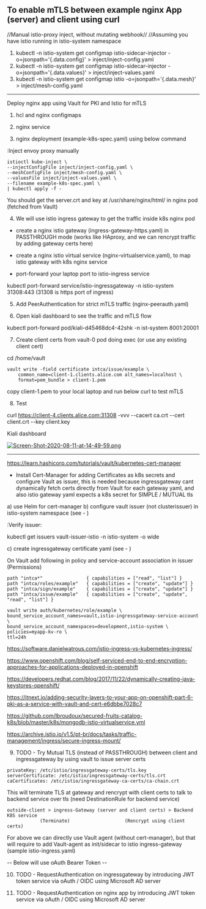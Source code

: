 ## To enable mTLS between example nginx App (server) and client using curl
//Manual istio-proxy inject, without mutating webhook//
//Assuming you have istio running in istio-system namespace

1. kubectl -n istio-system get configmap istio-sidecar-injector -o=jsonpath='{.data.config}' > inject/inject-config.yaml
2. kubectl -n istio-system get configmap istio-sidecar-injector -o=jsonpath='{.data.values}' > inject/inject-values.yaml
3. kubectl -n istio-system get configmap istio -o=jsonpath='{.data.mesh}' > inject/mesh-config.yaml
-----------------------------------------------------------------------------

Deploy nginx app using Vault for PKI and Istio for mTLS

1. hcl and nginx configmaps

2. nginx service

3. nginx deployment (example-k8s-spec.yaml) using below command

:Inject envoy proxy manually
```hcl
istioctl kube-inject \
--injectConfigFile inject/inject-config.yaml \
--meshConfigFile inject/mesh-config.yaml \
--valuesFile inject/inject-values.yaml \
--filename example-k8s-spec.yaml \
| kubectl apply -f -

```

You should get the server.crt and key at /usr/share/nginx/html/ in nginx pod (fetched from Vault)

4. We will use istio ingress gateway to get the traffic inside k8s nginx pod
- create a nginx istio gateway (ingress-gateway-https.yaml) in PASSTHROUGH mode (works like HAproxy, and we can rencrypt traffic by adding gateway certs here)

- create a nginx istio virtual service (nginx-virtualservice.yaml), to map istio gateway with k8s nginx service

- port-forward your laptop port to istio-ingress service

kubectl port-forward service/istio-ingressgateway -n istio-system 31308:443 (31308 is https port of ingress)

5. Add PeerAuthentication for strict mTLS traffic (nginx-peerauth.yaml)

6. Open kiali dashboard to see the traffic and mTLS flow

kubectl port-forward pod/kiali-d45468dc4-42shk -n ist-system 8001:20001

7. Create client certs from vault-0 pod doing exec (or use any existing client cert)

cd /home/vault

```hcl
vault write -field certificate intca/issue/example \
    common_name=client-1.clients.alice.com alt_names=localhost \
    format=pem_bundle > client-1.pem
```

copy client-1.pem to your local laptop and run below curl to test mTLS

8. Test

curl https://client-4.clients.alice.com:31308 -vvv --cacert ca.crt --cert client.crt --key client.key    


Kiali dashboard

[![Screen-Shot-2020-08-11-at-14-49-59.png](https://i.postimg.cc/Z5ZZZGjD/Screen-Shot-2020-08-11-at-14-49-59.png)](https://postimg.cc/6yHFf1kd)


------------------
https://learn.hashicorp.com/tutorials/vault/kubernetes-cert-manager
- Install Cert-Manager for adding Certificates as k8s secrets and configure Vault as issuer, this is needed because ingressgateway cant dynamically fetch certs directly from Vault for each gateway yaml, and also istio gateway yaml expects a k8s secret for SIMPLE / MUTUAL tls

a) use Helm for cert-manager
b) configure vault issuer (not clusterissuer) in istio-system namespace (see - )

:Verify issuer:

kubectl get issuers vault-issuer-istio -n istio-system -o wide

c) create ingressgateway certificate yaml (see - )  

On Vault add following in policy and service-account association in issuer (Permissions)

```hcl
path "intca*"                { capabilities = ["read", "list"] }
path "intca/roles/example"   { capabilities = ["create", "update"] }
path "intca/sign/example"    { capabilities = ["create", "update"] }
path "intca/issue/example"   { capabilities = ["create", "update", "read", "list"] }
```

```hcl
vault write auth/kubernetes/role/example \
bound_service_account_names=vault,istio-ingressgateway-service-account \
bound_service_account_namespaces=development,istio-system \
policies=myapp-kv-ro \
ttl=24h
```

https://software.danielwatrous.com/istio-ingress-vs-kubernetes-ingress/

https://www.openshift.com/blog/self-serviced-end-to-end-encryption-approaches-for-applications-deployed-in-openshift

https://developers.redhat.com/blog/2017/11/22/dynamically-creating-java-keystores-openshift/

https://itnext.io/adding-security-layers-to-your-app-on-openshift-part-6-pki-as-a-service-with-vault-and-cert-e6dbbe7028c7

https://github.com/lbroudoux/secured-fruits-catalog-k8s/blob/master/k8s/mongodb-istio-virtualservice.yml

https://archive.istio.io/v1.5/pt-br/docs/tasks/traffic-management/ingress/secure-ingress-mount/


9. TODO - Try Mutual TLS (instead of PASSTHROUGH) between client and ingressgateway by using vault to issue server certs

```hcl
privateKey: /etc/istio/ingressgateway-certs/tls.key
serverCertificate: /etc/istio/ingressgateway-certs/tls.crt
caCertificates: /etc/istio/ingressgateway-ca-certs/ca-chain.crt
```

This will terminate TLS at gateway and rencrypt with client certs to talk to backend service over tls (need DestinationRule for backend service)

```hcl
outside-client > ingress-Gateway (server and client certs) > Backend K8S service
            (Terminate)                    (Rencrypt using client certs)
```

For above we can directly use Vault agent (without cert-manager), but that will require to add Vault-agent as init/sidecar to istio ingress-gateway (sample istio-ingress.yaml)


-- Below will use oAuth Bearer Token --

10. TODO - RequestAuthentication on ingressgateway by introducing JWT token service via oAuth / OIDC using Microsoft AD server  

11. TODO - RequestAuthentication on nginx app by introducing JWT token service via oAuth / OIDC using Microsoft AD server
